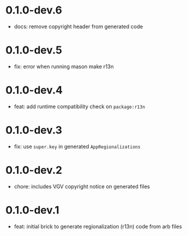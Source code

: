 # 0.1.0-dev.6

- docs: remove copyright header from generated code

# 0.1.0-dev.5

- fix: error when running mason make r13n

# 0.1.0-dev.4

- feat: add runtime compatibility check on `package:r13n`

# 0.1.0-dev.3

- fix: use `super.key` in generated `AppRegionalizations`

# 0.1.0-dev.2

- chore: includes VGV copyright notice on generated files

# 0.1.0-dev.1

- feat: initial brick to generate regionalization (r13n) code from arb files
